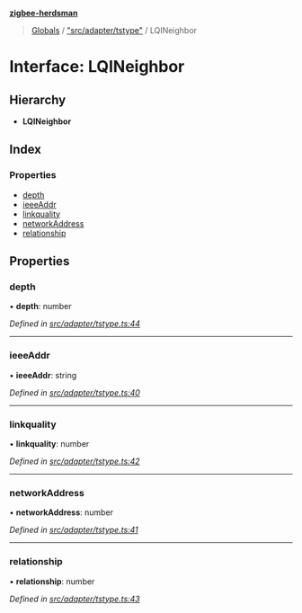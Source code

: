 **[zigbee-herdsman](../README.md)**

> [Globals](../README.md) / ["src/adapter/tstype"](../modules/_src_adapter_tstype_.md) / LQINeighbor

# Interface: LQINeighbor

## Hierarchy

* **LQINeighbor**

## Index

### Properties

* [depth](_src_adapter_tstype_.lqineighbor.md#depth)
* [ieeeAddr](_src_adapter_tstype_.lqineighbor.md#ieeeaddr)
* [linkquality](_src_adapter_tstype_.lqineighbor.md#linkquality)
* [networkAddress](_src_adapter_tstype_.lqineighbor.md#networkaddress)
* [relationship](_src_adapter_tstype_.lqineighbor.md#relationship)

## Properties

### depth

•  **depth**: number

*Defined in [src/adapter/tstype.ts:44](https://github.com/GrandeurSmart/gza-core/blob/master/src/src/adapter/tstype.ts#L44)*

___

### ieeeAddr

•  **ieeeAddr**: string

*Defined in [src/adapter/tstype.ts:40](https://github.com/GrandeurSmart/gza-core/blob/master/src/src/adapter/tstype.ts#L40)*

___

### linkquality

•  **linkquality**: number

*Defined in [src/adapter/tstype.ts:42](https://github.com/GrandeurSmart/gza-core/blob/master/src/src/adapter/tstype.ts#L42)*

___

### networkAddress

•  **networkAddress**: number

*Defined in [src/adapter/tstype.ts:41](https://github.com/GrandeurSmart/gza-core/blob/master/src/src/adapter/tstype.ts#L41)*

___

### relationship

•  **relationship**: number

*Defined in [src/adapter/tstype.ts:43](https://github.com/GrandeurSmart/gza-core/blob/master/src/src/adapter/tstype.ts#L43)*
